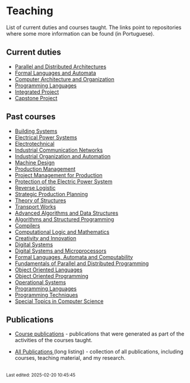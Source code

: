 # Teaching

List of current duties and courses taught. The links point to repositories where some more information can be found (in Portuguese).

## Current duties

* [Parallel and Distributed Architectures](https://github.com/efurlanm/teaching/tree/main/apd)
* [Formal Languages ​​and Automata](https://github.com/efurlanm/teaching/tree/main/lfa)
* [Computer Architecture and Organization](https://github.com/efurlanm/teaching/tree/main/aoc/)
* [Programming Languages](https://github.com/efurlanm/teaching/tree/main/lprog)
* [Integrated Project](https://github.com/efurlanm/teaching/tree/main/pi/)
* [Capstone Project](https://github.com/efurlanm/teaching/tree/main/tcc)

## Past courses

* [Building Systems](https://github.com/efurlanm/teaching/tree/main/spred/)
* [Electrical Power Systems](https://github.com/efurlanm/teaching/tree/main/sep/)
* [Electrotechnical](https://github.com/efurlanm/teaching/tree/main/eapli/)
* [Industrial Communication Networks](https://github.com/efurlanm/teaching/tree/main/rci/)
* [Industrial Organization and Automation](https://github.com/efurlanm/teaching/tree/main/oauto/)
* [Machine Design](https://github.com/efurlanm/teaching/tree/main/pmaq/)
* [Production Management](https://github.com/efurlanm/teaching/tree/main/gprod/)
* [Project Management for Production](https://github.com/efurlanm/teaching/tree/main/gproj/)
* [Protection of the Electric Power System](https://github.com/efurlanm/teaching/tree/main/psep/)
* [Reverse Logistic](https://github.com/efurlanm/teaching/tree/main/lreve/)
* [Strategic Production Planning](https://github.com/efurlanm/teaching/tree/main/pestr/)
* [Theory of Structures](https://github.com/efurlanm/teaching/tree/main/testr/)
* [Transport Works](https://github.com/efurlanm/teaching/tree/main/otran/)
* [Advanced Algorithms and Data Structures](https://github.com/efurlanm/teaching/tree/main/aed/)
* [Algorithms and Structured Programming](https://github.com/efurlanm/teaching/tree/main/ape/)
* [Compilers](https://github.com/efurlanm/teaching/tree/main/comp/)
* [Computational Logic and Mathematics](https://github.com/efurlanm/teaching/tree/main/lmc/)
* [Creativity and Innovation](https://github.com/efurlanm/teaching/tree/main/cinov/)
* [Digital Systems](https://github.com/efurlanm/teaching/tree/main/sdigi/)
* [Digital Systems and Microprocessors](https://github.com/efurlanm/teaching/tree/main/sdm/)
* [Formal Languages, Automata and Computability](https://github.com/efurlanm/teaching/tree/main/lform/)
* [Fundamentals of Parallel and Distributed Programming](https://github.com/efurlanm/teaching/tree/main/ppara/)
* [Object Oriented Languages](https://github.com/efurlanm/teaching/tree/main/loo/)
* [Object Oriented Programming](https://github.com/efurlanm/teaching/tree/main/poo/)
* [Operational Systems](https://github.com/efurlanm/teaching/tree/main/so/)
* [Programming Languages](https://github.com/efurlanm/teaching/tree/main/lprog/)
* [Programming Techniques](https://github.com/efurlanm/teaching/tree/main/tprog/)
* [Special Topics in Computer Science](https://github.com/efurlanm/teaching/tree/main/tespe/)


## Publications

* [Course publications](pub-courses.md) - publications that were generated as part of the activities of the courses taught.

* [All Publications ](pub-all.md) (long listing) - collection of all publications, including courses, teaching material, and my research.


<br><sub>Last edited: 2025-02-20 10:45:45</sub>
